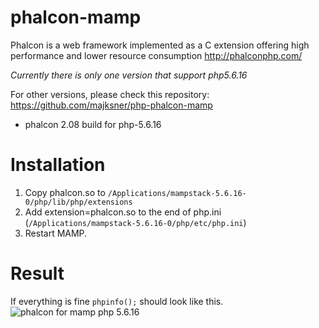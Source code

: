 # phalcon-mamp
Phalcon is a web framework implemented as a C extension offering high performance and lower resource consumption http://phalconphp.com/

*Currently there is only one version that support php5.6.16*

For other versions, please check this repository: https://github.com/majksner/php-phalcon-mamp

- phalcon 2.08 build for php-5.6.16

# Installation
1. Copy phalcon.so to `/Applications/mampstack-5.6.16-0/php/lib/php/extensions`
2. Add extension=phalcon.so to the end of php.ini (`/Applications/mampstack-5.6.16-0/php/etc/php.ini`)
3. Restart MAMP.

# Result
If everything is fine `phpinfo();` should look like this.
![phalcon for mamp php 5.6.16](https://i.imgur.com/JdFq9ZR.png)
